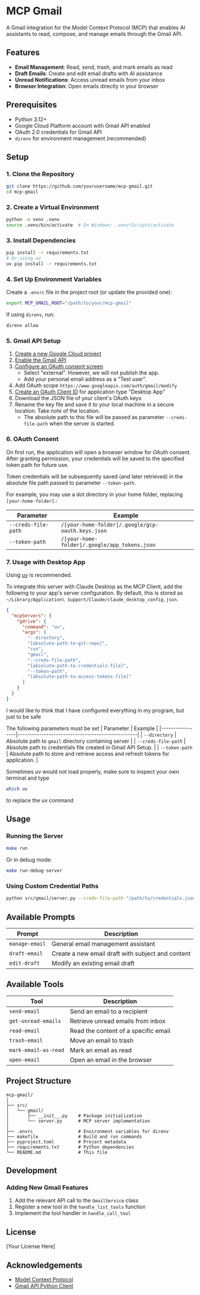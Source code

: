 # MCP Gmail

A Gmail integration for the Model Context Protocol (MCP) that enables AI assistants to read, compose, and manage emails through the Gmail API.

## Features

- **Email Management**: Read, send, trash, and mark emails as read
- **Draft Emails**: Create and edit email drafts with AI assistance
- **Unread Notifications**: Access unread emails from your inbox
- **Browser Integration**: Open emails directly in your browser

## Prerequisites

- Python 3.12+
- Google Cloud Platform account with Gmail API enabled
- OAuth 2.0 credentials for Gmail API
- `direnv` for environment management (recommended)

## Setup

### 1. Clone the Repository

```bash
git clone https://github.com/yourusername/mcp-gmail.git
cd mcp-gmail
```

### 2. Create a Virtual Environment

```bash
python -m venv .venv
source .venv/bin/activate  # On Windows: .venv\Scripts\activate
```

### 3. Install Dependencies

```bash
pip install -r requirements.txt
# Or using uv
uv pip install -r requirements.txt
```

### 4. Set Up Environment Variables

Create a `.envrc` file in the project root (or update the provided one):

```bash
export MCP_GMAIL_ROOT="/path/to/your/mcp-gmail"
```

If using `direnv`, run:

```bash
direnv allow
```


### 5. Gmail API Setup

1. [Create a new Google Cloud project](https://console.cloud.google.com/projectcreate)
2. [Enable the Gmail API](https://console.cloud.google.com/workspace-api/products)
3. [Configure an OAuth consent screen](https://console.cloud.google.com/apis/credentials/consent) 
    - Select "external". However, we will not publish the app.
    - Add your personal email address as a "Test user".
4. Add OAuth scope `https://www.googleapis.com/auth/gmail/modify`
5. [Create an OAuth Client ID](https://console.cloud.google.com/apis/credentials/oauthclient) for application type "Desktop App"
6. Download the JSON file of your client's OAuth keys
7. Rename the key file and save it to your local machine in a secure location. Take note of the location.
    - The absolute path to this file will be passed as parameter `--creds-file-path` when the server is started. 

### 6. OAuth Consent

On first run, the application will open a browser window for OAuth consent. After granting permission, your credentials will be saved to the specified token path for future use.

Token credentials will be subsequently saved (and later retrieved) in the absolute file path passed to parameter `--token-path`.

For example, you may use a dot directory in your home folder, replacing `[your-home-folder]`.:

| Parameter       | Example                                          |
|-----------------|--------------------------------------------------|
| `--creds-file-path` | `/[your-home-folder]/.google/gcp-oauth.keys.json` |
| `--token-path`      | `/[your-home-folder]/.google/app_tokens.json`    |


### 7. Usage with Desktop App

Using [uv](https://docs.astral.sh/uv/) is recommended.

To integrate this server with Claude Desktop as the MCP Client, add the following to your app's server configuration. By default, this is stored as `~/Library/Application\ Support/Claude/claude_desktop_config.json`. 

```json
{
  "mcpServers": {
    "gdrive": {
      "command": "uv",
      "args": [
        "--directory",
        "[absolute-path-to-git-repo]",
        "run",
        "gmail",
        "--creds-file-path",
        "[absolute-path-to-credentials-file]",
        "--token-path",
        "[absolute-path-to-access-tokens-file]"
      ]
    }
  }
}
```
I would like to think that I have configured everything in my program, but just to be safe 

The following parameters must be set
| Parameter       | Example                                          |
|-----------------|--------------------------------------------------|
| `--directory`   | Absolute path to `gmail` directory containing server |
| `--creds-file-path` | Absolute path to credentials file created in Gmail API Setup. |
| `--token-path`      | Absolute path to store and retrieve access and refresh tokens for application.  |

Sometimes uv would not load properly, make sure to inspect your own terminal and type 

```bash
which uv
```
to replace the uv command


## Usage

### Running the Server

```bash
make run
```

Or in debug mode:

```bash
make run-debug-server
```

### Using Custom Credential Paths

```bash
python src/gmail/server.py --creds-file-path "/path/to/credentials.json" --token-path "/path/to/token.json"
```

## Available Prompts

| Prompt | Description |
|--------|-------------|
| `manage-email` | General email management assistant |
| `draft-email` | Create a new email draft with subject and content |
| `edit-draft` | Modify an existing email draft |

## Available Tools

| Tool | Description |
|------|-------------|
| `send-email` | Send an email to a recipient |
| `get-unread-emails` | Retrieve unread emails from inbox |
| `read-email` | Read the content of a specific email |
| `trash-email` | Move an email to trash |
| `mark-email-as-read` | Mark an email as read |
| `open-email` | Open an email in the browser |


## Project Structure

```
mcp-gmail/
│
├── src/
│   └── gmail/
│       ├── __init__.py    # Package initialization
│       └── server.py      # MCP server implementation
│
├── .envrc                 # Environment variables for direnv
├── makefile               # Build and run commands
├── pyproject.toml         # Project metadata
├── requirements.txt       # Python dependencies
└── README.md              # This file
```

## Development

### Adding New Gmail Features

1. Add the relevant API call to the `GmailService` class
2. Register a new tool in the `handle_list_tools` function
3. Implement the tool handler in `handle_call_tool`

## License

[Your License Here]

## Acknowledgements

- [Model Context Protocol](https://github.com/anthropics/model-context-protocol)
- [Gmail API Python Client](https://developers.google.com/gmail/api/quickstart/python)
